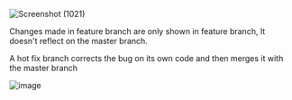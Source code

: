 ![Screenshot (1021)](https://user-images.githubusercontent.com/94844273/143872543-68dc4cd7-d0a4-40b8-bb25-bb6c7589fda7.png)


Changes made in feature branch are only shown in feature branch, It doesn't reflect on the master branch.

A hot fix branch corrects the bug on its own code and then merges it with the master branch

![image](https://user-images.githubusercontent.com/94844273/143873091-43407d3c-f3c2-4fb8-9d0e-5cde48c14a97.png)
